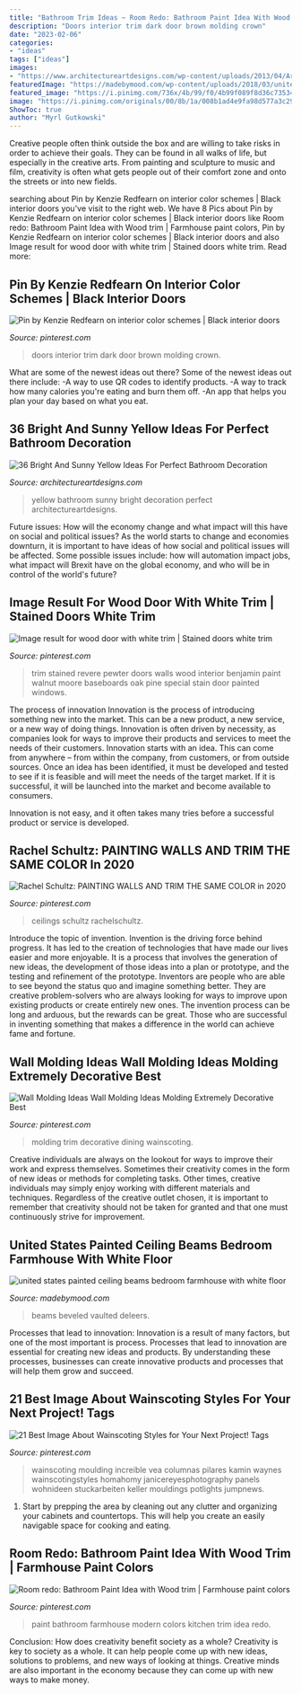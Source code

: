 ```yaml
---
title: "Bathroom Trim Ideas ~ Room Redo: Bathroom Paint Idea With Wood Trim"
description: "Doors interior trim dark door brown molding crown"
date: "2023-02-06"
categories:
- "ideas"
tags: ["ideas"]
images:
- "https://www.architectureartdesigns.com/wp-content/uploads/2013/04/ArchitectureArtDesigns-2610.jpg"
featuredImage: "https://madebymood.com/wp-content/uploads/2018/03/united-states-painted-ceiling-beams-with-traditional-decorative-pillow-covers-bedroom-farmhouse-and-vaulted-ceilings-large-master-designs.jpg"
featured_image: "https://i.pinimg.com/736x/4b/99/f0/4b99f089f8d36c73534601107fd6c98f.jpg"
image: "https://i.pinimg.com/originals/00/8b/1a/008b1ad4e9fa98d577a3c297a89d22d9.jpg"
ShowToc: true
author: "Myrl Gutkowski"
---
```



Creative people often think outside the box and are willing to take risks in order to achieve their goals. They can be found in all walks of life, but especially in the creative arts. From painting and sculpture to music and film, creativity is often what gets people out of their comfort zone and onto the streets or into new fields.

	

		
searching about Pin by Kenzie Redfearn on interior color schemes | Black interior doors you've visit to the right web. We have 8 Pics about Pin by Kenzie Redfearn on interior color schemes | Black interior doors like Room redo: Bathroom Paint Idea with Wood trim | Farmhouse paint colors, Pin by Kenzie Redfearn on interior color schemes | Black interior doors and also Image result for wood door with white trim | Stained doors white trim. Read more:
		
    
## Pin By Kenzie Redfearn On Interior Color Schemes | Black Interior Doors

<img loading=lazy src="https://i.pinimg.com/originals/00/8b/1a/008b1ad4e9fa98d577a3c297a89d22d9.jpg" onerror="this.onerror=null;this.src='https://tse2.mm.bing.net/th?id=OIP.Bc_QUxNT6dbCscozFsoKXwHaJ4&amp;pid=15.1';" alt="Pin by Kenzie Redfearn on interior color schemes | Black interior doors">

_Source: pinterest.com_

>doors interior trim dark door brown molding crown. 

	

What are some of the newest ideas out there?
Some of the newest ideas out there include: 
-A way to use QR codes to identify products. 
-A way to track how many calories you're eating and burn them off. 
-An app that helps you plan your day based on what you eat.

    
## 36 Bright And Sunny Yellow Ideas For Perfect Bathroom Decoration

<img loading=lazy src="https://www.architectureartdesigns.com/wp-content/uploads/2013/04/ArchitectureArtDesigns-2610.jpg" onerror="this.onerror=null;this.src='https://tse3.mm.bing.net/th?id=OIP.5oXerYqcAjYKobJjRCqwygHaLI&amp;pid=15.1';" alt="36 Bright And Sunny Yellow Ideas For Perfect Bathroom Decoration">

_Source: architectureartdesigns.com_

>yellow bathroom sunny bright decoration perfect architectureartdesigns. 

	

Future issues: How will the economy change and what impact will this have on social and political issues?
As the world starts to change and economies downturn, it is important to have ideas of how social and political issues will be affected. Some possible issues include: how will automation impact jobs, what impact will Brexit have on the global economy, and who will be in control of the world's future?

    
## Image Result For Wood Door With White Trim | Stained Doors White Trim

<img loading=lazy src="https://i.pinimg.com/736x/bf/b0/96/bfb0962d517b6562ecf7325f83923d99.jpg" onerror="this.onerror=null;this.src='https://tse3.mm.bing.net/th?id=OIP.7nnjNeeaJBH4zScHEXveUAHaJ6&amp;pid=15.1';" alt="Image result for wood door with white trim | Stained doors white trim">

_Source: pinterest.com_

>trim stained revere pewter doors walls wood interior benjamin paint walnut moore baseboards oak pine special stain door painted windows. 

	

The process of innovation
Innovation is the process of introducing something new into the market. This can be a new product, a new service, or a new way of doing things. Innovation is often driven by necessity, as companies look for ways to improve their products and services to meet the needs of their customers.
Innovation starts with an idea. This can come from anywhere – from within the company, from customers, or from outside sources. Once an idea has been identified, it must be developed and tested to see if it is feasible and will meet the needs of the target market. If it is successful, it will be launched into the market and become available to consumers.

Innovation is not easy, and it often takes many tries before a successful product or service is developed.

    
## Rachel Schultz: PAINTING WALLS AND TRIM THE SAME COLOR In 2020

<img loading=lazy src="https://i.pinimg.com/736x/62/e1/24/62e124fdadfc98257ae28f2d562f5856.jpg" onerror="this.onerror=null;this.src='https://tse2.mm.bing.net/th?id=OIP.ysey4XA0GQpqFCnHDAKFYgHaJ3&amp;pid=15.1';" alt="Rachel Schultz: PAINTING WALLS AND TRIM THE SAME COLOR in 2020">

_Source: pinterest.com_

>ceilings schultz rachelschultz. 

	

Introduce the topic of invention.
Invention is the driving force behind progress. It has led to the creation of technologies that have made our lives easier and more enjoyable. It is a process that involves the generation of new ideas, the development of those ideas into a plan or prototype, and the testing and refinement of the prototype. Inventors are people who are able to see beyond the status quo and imagine something better. They are creative problem-solvers who are always looking for ways to improve upon existing products or create entirely new ones. The invention process can be long and arduous, but the rewards can be great. Those who are successful in inventing something that makes a difference in the world can achieve fame and fortune.

    
## Wall Molding Ideas Wall Molding Ideas Molding Extremely Decorative Best

<img loading=lazy src="https://i.pinimg.com/736x/4b/99/f0/4b99f089f8d36c73534601107fd6c98f.jpg" onerror="this.onerror=null;this.src='https://tse2.mm.bing.net/th?id=OIP.WSWadG7XTv8Yiwzv_WgcewHaJ5&amp;pid=15.1';" alt="Wall Molding Ideas Wall Molding Ideas Molding Extremely Decorative Best">

_Source: pinterest.com_

>molding trim decorative dining wainscoting. 

	

Creative individuals are always on the lookout for ways to improve their work and express themselves. Sometimes their creativity comes in the form of new ideas or methods for completing tasks. Other times, creative individuals may simply enjoy working with different materials and techniques. Regardless of the creative outlet chosen, it is important to remember that creativity should not be taken for granted and that one must continuously strive for improvement.

    
## United States Painted Ceiling Beams Bedroom Farmhouse With White Floor

<img loading=lazy src="https://madebymood.com/wp-content/uploads/2018/03/united-states-painted-ceiling-beams-with-traditional-decorative-pillow-covers-bedroom-farmhouse-and-vaulted-ceilings-large-master-designs.jpg" onerror="this.onerror=null;this.src='https://tse2.mm.bing.net/th?id=OIP.QOiAMBFNbeUntpFMXd5sTAHaLH&amp;pid=15.1';" alt="united states painted ceiling beams bedroom farmhouse with white floor">

_Source: madebymood.com_

>beams beveled vaulted deleers. 

	

Processes that lead to innovation:
Innovation is a result of many factors, but one of the most important is process. Processes that lead to innovation are essential for creating new ideas and products. By understanding these processes, businesses can create innovative products and processes that will help them grow and succeed.

    
## 21 Best Image About Wainscoting Styles For Your Next Project! Tags

<img loading=lazy src="https://i.pinimg.com/736x/59/b3/a1/59b3a185ebc6bc916128e2ec4dafdc18.jpg" onerror="this.onerror=null;this.src='https://tse4.mm.bing.net/th?id=OIP.wzucBBRtu0suecmV_QX-LwHaLH&amp;pid=15.1';" alt="21 Best Image About Wainscoting Styles for Your Next Project! Tags">

_Source: pinterest.com_

>wainscoting moulding increible vea columnas pilares kamin waynes wainscotingstyles homahomy janicereyesphotography panels wohnideen stuckarbeiten keller mouldings potlights jumpnews. 

	

1. Start by prepping the area by cleaning out any clutter and organizing your cabinets and countertops. This will help you create an easily navigable space for cooking and eating.

    
## Room Redo: Bathroom Paint Idea With Wood Trim | Farmhouse Paint Colors

<img loading=lazy src="https://i.pinimg.com/736x/22/f9/53/22f953d92ad6c8ae26cd28ad924b343a.jpg" onerror="this.onerror=null;this.src='https://tse2.mm.bing.net/th?id=OIP.DQNoeB-H3atRPSLTLeQjXAHaLH&amp;pid=15.1';" alt="Room redo: Bathroom Paint Idea with Wood trim | Farmhouse paint colors">

_Source: pinterest.com_

>paint bathroom farmhouse modern colors kitchen trim idea redo. 

	

Conclusion: How does creativity benefit society as a whole?
Creativity is key to society as a whole. It can help people come up with new ideas, solutions to problems, and new ways of looking at things. Creative minds are also important in the economy because they can come up with new ways to make money.


